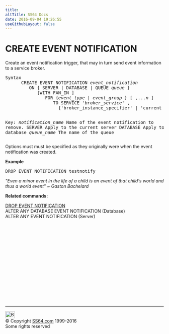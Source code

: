 ```yaml
---
title:
altTitle: SS64 Docs
date: 2016-09-04 19:26:55
useGithubLayout: false
---
```

<!-- #BeginLibraryItem "/Library/head_sql.lbi" --><!-- #EndLibraryItem --><h1> CREATE EVENT NOTIFICATION</h1>
<p>Create an event notification trigger,  that may in turn send event information to a service broker.</p>
<pre>Syntax
      CREATE EVENT NOTIFICATION <i>event_notification</i> 
         ON { SERVER | DATABASE | QUEUE <i>queue </i>}
            [WITH FAN_IN ]
               FOR {<i>event_type </i>| <i>event_group </i>} [ ,...<i>n </i>]
                  TO SERVICE '<i>broker_service</i>' ,
                    {'broker_instance_specifier' | 'current database' } [; ]
      

Key:
    <i>notification_name</i>  Name of the event notification to remove.
    SERVER             Apply to the current server
    DATABASE           Apply to the current database
    <i>queue_name</i>         The name of the queue</pre> 
<p>Options must must be specified as they originally were when the event notification was created.
  
</p>
<p><b>Example</b></p>
<pre>DROP EVENT NOTIFICATION testnotify</pre>
<p class="quote"><i>"Even a minor event in the life of a child is an event of that
  child's world and thus a world event" ~  Gaston Bachelard</i></p>
<p><b>Related commands:</b></p>
<p>  <a href="eventnotif_d.html">DROP EVENT NOTIFICATION</a><br>
  ALTER ANY DATABASE EVENT NOTIFICATION (Database) <br>
  ALTER ANY EVENT NOTIFICATION (Server)</p><!-- #BeginLibraryItem "/Library/foot_sql.lbi" --><p>
<!-- ss64-sql -->
<ins class="adsbygoogle" style="display:inline-block;width:300px;height:250px" data-ad-client="ca-pub-6140977852749469" data-ad-slot="6953563613"></ins>
<script>
(adsbygoogle = window.adsbygoogle || []).push({});
</script></p>
<hr>
<div id="bl" class="footer"><a href="eventnotif_c.html#"><img src="../images/top.png" width="30" height="22" alt="Back to the Top"></a></div>
<div id="br" class="footer, tagline">© Copyright <a href="../index.html">SS64.com</a> 1999-2016<br>
Some rights reserved</div><!-- #EndLibraryItem -->

